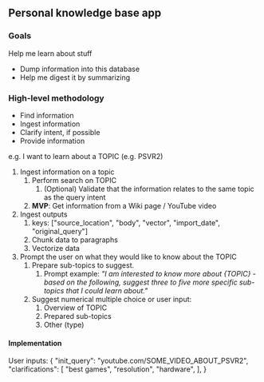 ## Personal knowledge base app

### Goals

Help me learn about stuff

- Dump information into this database
- Help me digest it by summarizing

### High-level methodology

- Find information
- Ingest information
- Clarify intent, if possible
- Provide information

e.g. I want to learn about a TOPIC (e.g. PSVR2)

1. Ingest information on a topic
    1. Perform search on TOPIC
       1. (Optional) Validate that the information relates to the same topic as the query intent
    2. **MVP**: Get information from a Wiki page / YouTube video
2. Ingest outputs
   1. keys: ["source_location", "body", "vector", "import_date", "original_query"]
   2. Chunk data to paragraphs
   3. Vectorize data 
3. Prompt the user on what they would like to know about the TOPIC
   1. Prepare sub-topics to suggest. 
      1. Prompt example: *"I am interested to know more about {TOPIC} - based on the following, suggest three to five more specific sub-topics that I could learn about."*
   2. Suggest numerical multiple choice or user input:
      1. Overview of TOPIC 
      2. Prepared sub-topics
      3. Other (type)

#### Implementation

User inputs:
{
    "init_query": "youtube.com/SOME_VIDEO_ABOUT_PSVR2",
    "clarifications": [
        "best games",
        "resolution",
        "hardware",
    ],
}